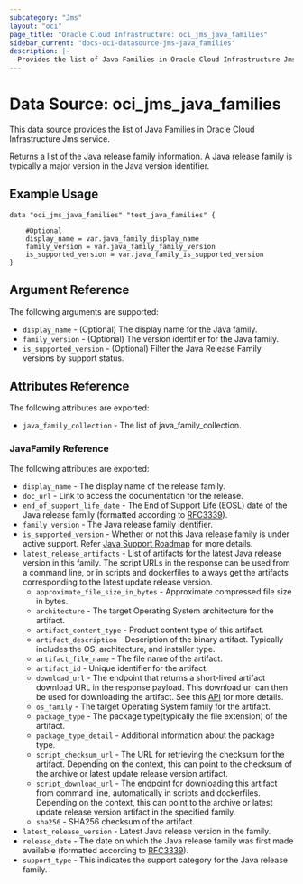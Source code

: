 ```yaml
---
subcategory: "Jms"
layout: "oci"
page_title: "Oracle Cloud Infrastructure: oci_jms_java_families"
sidebar_current: "docs-oci-datasource-jms-java_families"
description: |-
  Provides the list of Java Families in Oracle Cloud Infrastructure Jms service
---
```


# Data Source: oci_jms_java_families
This data source provides the list of Java Families in Oracle Cloud Infrastructure Jms service.

Returns a list of the Java release family information.
A Java release family is typically a major version in the Java version identifier.


## Example Usage

```hcl
data "oci_jms_java_families" "test_java_families" {

	#Optional
	display_name = var.java_family_display_name
	family_version = var.java_family_family_version
	is_supported_version = var.java_family_is_supported_version
}
```

## Argument Reference

The following arguments are supported:

* `display_name` - (Optional) The display name for the Java family.
* `family_version` - (Optional) The version identifier for the Java family.
* `is_supported_version` - (Optional) Filter the Java Release Family versions by support status.


## Attributes Reference

The following attributes are exported:

* `java_family_collection` - The list of java_family_collection.

### JavaFamily Reference

The following attributes are exported:

* `display_name` - The display name of the release family.
* `doc_url` - Link to access the documentation for the release.
* `end_of_support_life_date` - The End of Support Life (EOSL) date of the Java release family (formatted according to [RFC3339](https://datatracker.ietf.org/doc/html/rfc3339)). 
* `family_version` - The Java release family identifier.
* `is_supported_version` - Whether or not this Java release family is under active support. Refer [Java Support Roadmap](https://www.oracle.com/java/technologies/java-se-support-roadmap.html) for more details. 
* `latest_release_artifacts` - List of artifacts for the latest Java release version in this family. The script URLs in the response can be used from a command line, or in scripts and dockerfiles to always get the artifacts corresponding to the latest update release version. 
	* `approximate_file_size_in_bytes` - Approximate compressed file size in bytes.
	* `architecture` - The target Operating System architecture for the artifact.
	* `artifact_content_type` - Product content type of this artifact.
	* `artifact_description` - Description of the binary artifact. Typically includes the OS, architecture, and installer type.
	* `artifact_file_name` - The file name of the artifact.
	* `artifact_id` - Unique identifier for the artifact.
	* `download_url` - The endpoint that returns a short-lived artifact download URL in the response payload. This download url can then be used for downloading the artifact. See this [API](https://docs.oracle.com/en-us/iaas/api/#/en/jms-java-download/20230601/DownloadUrl/GenerateArtifactDownloadUrl) for more details. 
	* `os_family` - The target Operating System family for the artifact.
	* `package_type` - The package type(typically the file extension) of the artifact.
	* `package_type_detail` - Additional information about the package type.
	* `script_checksum_url` - The URL for retrieving the checksum for the artifact. Depending on the context, this can point to the checksum of the archive or latest update release version artifact. 
	* `script_download_url` - The endpoint for downloading this artifact from command line, automatically in scripts and dockerfiles. Depending on the context, this can point to the archive or latest update release version artifact in the specified family. 
	* `sha256` - SHA256 checksum of the artifact.
* `latest_release_version` - Latest Java release version in the family.
* `release_date` - The date on which the Java release family was first made available (formatted according to [RFC3339](https://datatracker.ietf.org/doc/html/rfc3339)). 
* `support_type` - This indicates the support category for the Java release family.


